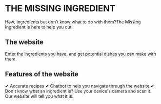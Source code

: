# THE MISSING INGREDIENT 

Have ingredients but don't know what to do with them?The Missing Ingredient is here to help you out.

## The website
Enter the ingredients you have, and get potential dishes you can make with them.

## Features of the website 
 ✔ Accurate recipes
 ✔ Chatbot to help you navigate through the website 
 ✔ Don't know what an ingredient is? Use your device's camera and scan it. Our website will tell you what it is.
 

